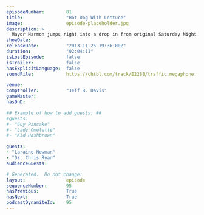 ```yaml
---
episodeNumber:        81
title:                "Hot Dog With Lettuce"
image:                episode-placeholder.jpg
description: >
  Mayor Harmon jumps right into a drop in from original Saturday Night Live cast member Laraine Newman which merges into a visit from controversial author Dr. Chris Ryan to delves into polygamy and the very nature of our sexuality. In D&D, Spencer gives ...
showDate:             
releaseDate:          "2013-11-25 19:36:00Z"
duration:             "02:04:11"
isLostEpisode:        false
isTrailer:            false
hasExplicitLanguage:  false
soundFile:            https://chtbl.com/track/E2288/traffic.megaphone.fm/STA3049044663.mp3?updated=1555626131

venue:                
comptroller:          "Jeff B. Davis"
gameMaster:           
hasDnD:               

## Example of how to add guests: ##
#guests:
#- "Guy Pancake"
#- "Lady Omelette"
#- "Kid Hashbrown"

guests:
- "Laraine Newman"
- "Dr. Chris Ryan"
audienceGuests:

# Generated.  Do not change:
layout:               episode
sequenceNumber:       95
hasPrevious:          True
hasNext:              True
podcastDynamiteId:    95
---
```


<!-- The episode description will be rendered here -->
<!-- Add your content below here -->

